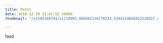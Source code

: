 ```yaml
---
title: Post1
date: 2018-12-30 15:41:52 +0000
thumbnail: "/v1546186744/11110903_866442116778233_5244114668422226027_o.jpg"

---
```

fasd